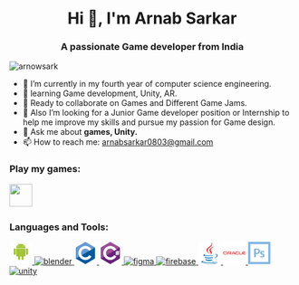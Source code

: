 <h1 align="center">Hi 👋, I'm Arnab Sarkar</h1>
<h3 align="center">A passionate Game developer from India</h3>

<p align="left"> <img src="https://komarev.com/ghpvc/?username=arnowsark&label=Profile%20views&color=0e75b6&style=flat" alt="arnowsark" /> </p>

- 🔭 I’m currently in my fourth year of computer science engineering.
- 🌱 learning Game development, Unity, AR.
- 👯 Ready to collaborate on Games and Different Game Jams.
- 🤔 Also I’m looking for a Junior Game developer position or Internship to help me improve my skills and pursue my passion for Game design.
- 💬 Ask me about **games, Unity.** 
- 📫 How to reach me: arnabsarkar0803@gmail.com

<!--<h3 align="left">Find me:</h3>
<p align="left">
<a href="https://linkedin.com/in/ar05s" target="blank"><img align="center" src="https://raw.githubusercontent.com/rahuldkjain/github-profile-readme-generator/master/src/images/icons/Social/linked-in-alt.svg" alt="arnab sarkar" height="30" width="40" /></a>
<a href="https://instagram.com/arnow_sark" target="blank"><img align="center" src="https://raw.githubusercontent.com/rahuldkjain/github-profile-readme-generator/master/src/images/icons/Social/instagram.svg" alt="arnow_sark" height="30" width="40" /></a>
</p>-->
<h3 align="left">Play my games:</h3>
<p align="left">
  <a href="https://arnowsark.itch.io/"><img src="https://pbs.twimg.com/profile_images/1212846124945428480/w1htiJ0v_400x400.png" style="width:40px;height:40px;"></a>
</p>

<h3 align="left">Languages and Tools:</h3>
<p align="left"> <a href="https://developer.android.com" target="_blank" rel="noreferrer"> <img src="https://raw.githubusercontent.com/devicons/devicon/master/icons/android/android-original-wordmark.svg" alt="android" width="40" height="40"/> </a> <a href="https://www.blender.org/" target="_blank" rel="noreferrer"> <img src="https://download.blender.org/branding/community/blender_community_badge_white.svg" alt="blender" width="40" height="40"/> </a> <a href="https://www.cprogramming.com/" target="_blank" rel="noreferrer"> <img src="https://raw.githubusercontent.com/devicons/devicon/master/icons/c/c-original.svg" alt="c" width="40" height="40"/> </a> <a href="https://www.w3schools.com/cs/" target="_blank" rel="noreferrer"> <img src="https://raw.githubusercontent.com/devicons/devicon/master/icons/csharp/csharp-original.svg" alt="csharp" width="40" height="40"/> </a> <a href="https://www.figma.com/" target="_blank" rel="noreferrer"> <img src="https://www.vectorlogo.zone/logos/figma/figma-icon.svg" alt="figma" width="40" height="40"/> </a> <a href="https://firebase.google.com/" target="_blank" rel="noreferrer"> <img src="https://www.vectorlogo.zone/logos/firebase/firebase-icon.svg" alt="firebase" width="40" height="40"/> </a> <a href="https://www.java.com" target="_blank" rel="noreferrer"> <img src="https://raw.githubusercontent.com/devicons/devicon/master/icons/java/java-original.svg" alt="java" width="40" height="40"/> </a> <a href="https://www.oracle.com/" target="_blank" rel="noreferrer"> <img src="https://raw.githubusercontent.com/devicons/devicon/master/icons/oracle/oracle-original.svg" alt="oracle" width="40" height="40"/> </a> <a href="https://www.photoshop.com/en" target="_blank" rel="noreferrer"> <img src="https://raw.githubusercontent.com/devicons/devicon/master/icons/photoshop/photoshop-line.svg" alt="photoshop" width="40" height="40"/> </a> <a href="https://unity.com/" target="_blank" rel="noreferrer"> <img src="https://www.vectorlogo.zone/logos/unity3d/unity3d-icon.svg" alt="unity" width="40" height="40"/> </a> </p>

<!--<p><img align="left" src="https://github-readme-stats.vercel.app/api/top-langs?username=arnowsark&show_icons=true&locale=en&layout=compact" alt="arnowsark" /></p>

<p>&nbsp;<img align="center" src="https://github-readme-stats.vercel.app/api?username=arnowsark&show_icons=true&locale=en" alt="arnowsark" /></p>

<p><img align="center" src="https://github-readme-streak-stats.herokuapp.com/?user=arnowsark&" alt="arnowsark" /></p>-->
